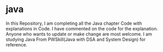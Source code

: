 # java
In this Repository, I am completing all the Java chapter Code with explanations in Code.
I have commented on the code for the explanation.
Anyone who wants to update or make change are most welcome.
I am studying Java From PWSkill(Java with DSA and System Design) for reference.
